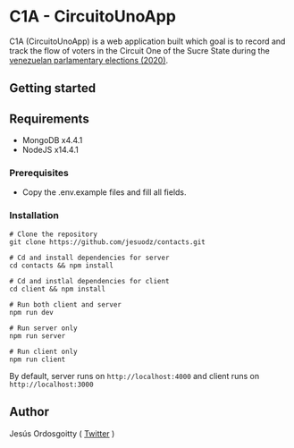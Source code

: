 # C1A - CircuitoUnoApp

C1A (CircuitoUnoApp) is a web application built which goal is to record and track the flow of voters in the Circuit One of the Sucre State during the [venezuelan parlamentary elections  (2020)](https://en.m.wikipedia.org/wiki/2020_Venezuelan_parliamentary_election).

## Getting started

## Requirements
* MongoDB x4.4.1
* NodeJS x14.4.1

### Prerequisites

* Copy the .env.example files and fill all fields.

### Installation

```
# Clone the repository
git clone https://github.com/jesuodz/contacts.git

# Cd and install dependencies for server
cd contacts && npm install

# Cd and instlal dependencies for client
cd client && npm install

# Run both client and server
npm run dev

# Run server only
npm run server

# Run client only
npm run client
```

By default, server runs on `http://localhost:4000` and client runs on `http://localhost:3000`

## Author
Jesús Ordosgoitty ( [Twitter](https://twitter.com/jodaz_)  )

